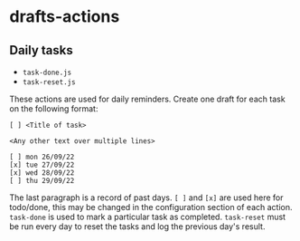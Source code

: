 # drafts-actions

## Daily tasks

- `task-done.js`
- `task-reset.js`

These actions are used for daily reminders. Create one draft for each task on the following format:

```
[ ] <Title of task>

<Any other text over multiple lines>

[ ] mon 26/09/22
[x] tue 27/09/22
[x] wed 28/09/22
[ ] thu 29/09/22
```

The last paragraph is a record of past days. `[ ]` and `[x]` are used here for todo/done, this may be changed in the configuration section of each action. `task-done` is used to mark a particular task as completed. `task-reset` must be run every day to reset the tasks and log the previous day's result.
